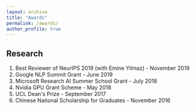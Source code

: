 ```yaml
---
layout: archive
title: "Awards"
permalink: /awards/
author_profile: true
---
```



## Research
1. Best Reviewer of NeurIPS 2019 (with Emine Yilmaz) - November 2019
2. Google NLP Summit Grant - June 2019
3. Microsoft Research AI Summer School Grant - July 2018
4. Nvidia GPU Grant Scheme - May 2018
5. UCL Dean's Prize - September 2017
6. Chinese National Scholarship for Graduates - November 2016
